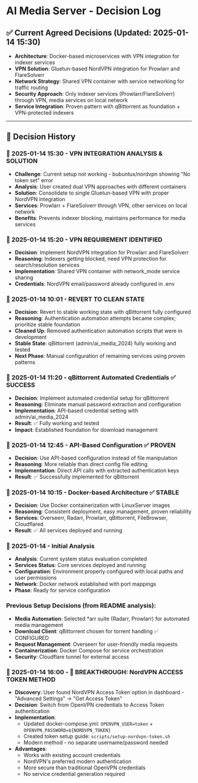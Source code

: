 # AI Media Server - Decision Log

## ✅ Current Agreed Decisions (Updated: 2025-01-14 15:30)

- **Architecture**: Docker-based microservices with VPN integration for indexer services
- **VPN Solution**: Gluetun-based NordVPN integration for Prowlarr and FlareSolverr
- **Network Strategy**: Shared VPN container with service networking for traffic routing
- **Security Approach**: Only indexer services (Prowlarr/FlareSolverr) through VPN, media services on local network
- **Service Integration**: Proven pattern with qBittorrent as foundation + VPN-protected indexers

---

## 📌 Decision History

### 📅 2025-01-14 15:30 - **VPN INTEGRATION ANALYSIS & SOLUTION**
- **Challenge**: Current setup not working - bubuntux/nordvpn showing "No token set" error
- **Analysis**: User created dual VPN approaches with different containers
- **Solution**: Consolidate to single Gluetun-based VPN with proper NordVPN integration
- **Services**: Prowlarr + FlareSolverr through VPN, other services on local network
- **Benefits**: Prevents indexer blocking, maintains performance for media services

### 📅 2025-01-14 15:20 - **VPN REQUIREMENT IDENTIFIED**
- **Decision**: Implement NordVPN integration for Prowlarr and FlareSolverr
- **Reasoning**: Indexers getting blocked, need VPN protection for search/resolution services
- **Implementation**: Shared VPN container with network_mode service sharing
- **Credentials**: NordVPN email/password already configured in .env

### 📅 2025-01-14 10:01 - **REVERT TO CLEAN STATE**
- **Decision**: Revert to stable working state with qBittorrent fully configured
- **Reasoning**: Authentication automation attempts became complex; prioritize stable foundation
- **Cleaned Up**: Removed authentication automation scripts that were in development
- **Stable State**: qBittorrent (admin/ai_media_2024) fully working and tested
- **Next Phase**: Manual configuration of remaining services using proven patterns

### 📅 2025-01-14 11:20 - qBittorrent Automated Credentials ✅ SUCCESS
- **Decision**: Implement automated credential setup for qBittorrent
- **Reasoning**: Eliminate manual password extraction and configuration
- **Implementation**: API-based credential setting with admin/ai_media_2024
- **Result**: ✅ Fully working and tested
- **Impact**: Established foundation for download management

### 📅 2025-01-14 12:45 - API-Based Configuration ✅ PROVEN
- **Decision**: Use API-based configuration instead of file manipulation
- **Reasoning**: More reliable than direct config file editing
- **Implementation**: Direct API calls with extracted authentication keys
- **Result**: ✅ Successfully implemented for qBittorrent

### 📅 2025-01-14 10:15 - Docker-based Architecture ✅ STABLE
- **Decision**: Use Docker containerization with LinuxServer images
- **Reasoning**: Consistent deployment, easy management, proven reliability
- **Services**: Overseerr, Radarr, Prowlarr, qBittorrent, FileBrowser, Cloudflared
- **Result**: ✅ All services deployed and running

### 📅 2025-01-14 - Initial Analysis
- **Analysis**: Current system status evaluation completed
- **Services Status**: Core services deployed and running
- **Configuration**: Environment properly configured with local paths and user permissions
- **Network**: Docker network established with port mappings
- **Phase**: Ready for service configuration

### Previous Setup Decisions (from README analysis):
- **Media Automation**: Selected *arr suite (Radarr, Prowlarr) for automated media management
- **Download Client**: qBittorrent chosen for torrent handling ✅ CONFIGURED
- **Request Management**: Overseerr for user-friendly media requests
- **Containerization**: Docker Compose for service orchestration
- **Security**: Cloudflare tunnel for external access

### 📅 2025-01-14 16:00 - **🎯 BREAKTHROUGH: NordVPN ACCESS TOKEN METHOD**
- **Discovery**: User found NordVPN Access Token option in dashboard - "Advanced Settings" → "Get Access Token"
- **Decision**: Switch from OpenVPN credentials to Access Token authentication
- **Implementation**: 
  - Updated docker-compose.yml: `OPENVPN_USER=token` + `OPENVPN_PASSWORD=${NORDVPN_TOKEN}`
  - Created token setup guide: `scripts/setup-nordvpn-token.sh`
  - Modern method - no separate username/password needed
- **Advantages**: 
  - Works with existing account credentials
  - NordVPN's preferred modern authentication
  - More secure than traditional OpenVPN credentials
  - No service credential generation required 